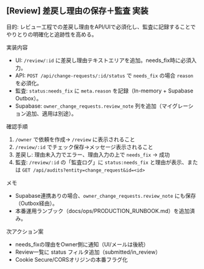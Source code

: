 ## [Review] 差戻し理由の保存＋監査 実装

目的: レビュー工程での差戻し理由をAPI/UIで必須化し、監査に記録することでやりとりの明確化と追跡性を高める。

実装内容
- UI: `/review/:id` に差戻し理由テキストエリアを追加。needs_fix時に必須入力。
- API: `POST /api/change-requests/:id/status` で `needs_fix` の場合 `reason` を必須化。
- 監査: `status:needs_fix` に `meta.reason` を記録（In-memory + Supabase Outbox）。
- Supabase: `owner_change_requests.review_note` 列を追加（マイグレーション追加、適用は別途）。

確認手順
1. `/owner` で依頼を作成→ `/review` に表示されること
2. `/review/:id` でチェック保存→メッセージ表示されること
3. 差戻し: 理由未入力でエラー、理由入力の上で `needs_fix` → 成功
4. 監査: `/review/:id` の「監査ログ」に `status:needs_fix` と理由が表示、または `GET /api/audits?entity=change_request&id=<id>`

メモ
- Supabase連携ありの場合、`owner_change_requests.review_note` にも保存（Outbox経由）。
- 本番運用ランブック（docs/ops/PRODUCTION_RUNBOOK.md）を追加済み。

次アクション案
- needs_fixの理由をOwner側に通知（UI/メールは後続）
- Review一覧に status フィルタ追加（submitted/in_review）
- Cookie Secure/CORSオリジンの本番フラグ化

